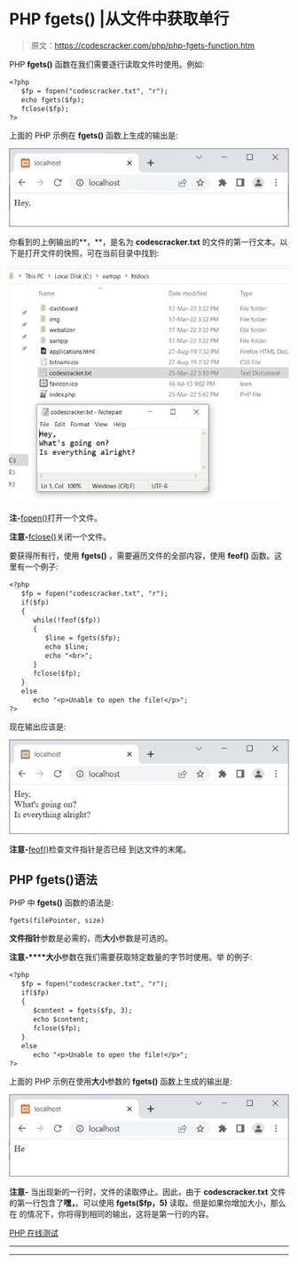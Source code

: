 # PHP fgets() |从文件中获取单行

> 原文：<https://codescracker.com/php/php-fgets-function.htm>

PHP **fgets()** 函数在我们需要逐行读取文件时使用。例如:

```
<?php
   $fp = fopen("codescracker.txt", "r");
   echo fgets($fp);
   fclose($fp);
?>
```

上面的 PHP 示例在 **fgets()** 函数上生成的输出是:

![php fgets function](img/ffcf1c3272f941672905a292aa62cbe1.png)

你看到的上例输出的**，**，是名为 **codescracker.txt** 的文件的第一行文本。以下是打开文件的快照，可在当前目录中找到:

![php fgets example](img/f55cd7c9fcfc28bd223e3b148db7e1d0.png)

**注-**[fopen()](/php/php-open-file.htm)打开一个文件。

**注意-**[fclose()](/php/php-close-file.htm)关闭一个文件。

要获得所有行，使用 **fgets()** ，需要遍历文件的全部内容，使用 **feof()** 函数。这里有一个例子:

```
<?php
   $fp = fopen("codescracker.txt", "r");
   if($fp)
   {
      while(!feof($fp))
      {
         $line = fgets($fp);
         echo $line;
         echo "<br>";
      }
      fclose($fp);
   }
   else
      echo "<p>Unable to open the file!</p>";
?>
```

现在输出应该是:

![php fgets get content line by line](img/424fe89345d6613108060d6ea808038b.png)

**注意-**[feof()](/php/php-feof-function.htm)检查文件指针是否已经 到达文件的末尾。

## PHP fgets()语法

PHP 中 **fgets()** 函数的语法是:

```
fgets(filePointer, size)
```

**文件指针**参数是必需的，而**大小**参数是可选的。

**注意-****大小**参数在我们需要获取特定数量的字节时使用。举 的例子:

```
<?php
   $fp = fopen("codescracker.txt", "r");
   if($fp)
   {
      $content = fgets($fp, 3);
      echo $content;
      fclose($fp);
   }
   else
      echo "<p>Unable to open the file!</p>";
?>
```

上面的 PHP 示例在使用**大小**参数的 **fgets()** 函数上生成的输出是:

![php fgets function example](img/71745e7195fc58bbbe2c15f8556a8e83.png)

**注意-** 当出现新的一行时，文件的读取停止。因此，由于 **codescracker.txt** 文件的第一行包含了**嘿，**。可以使用 **fgets($fp，5)** 读取。但是如果你增加大小，那么在 的情况下，你将得到相同的输出，这将是第一行的内容。

[PHP 在线测试](/exam/showtest.php?subid=8)

* * *

* * *